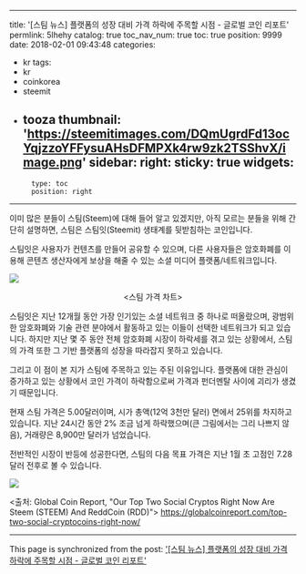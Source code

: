 
---
title: '[스팀 뉴스]  플랫폼의 성장 대비 가격 하락에 주목할 시점 - 글로벌 코인 리포트'
permlink: 5lhehy
catalog: true
toc_nav_num: true
toc: true
position: 9999
date: 2018-02-01 09:43:48
categories:
- kr
tags:
- kr
- coinkorea
- steemit
- tooza
thumbnail: 'https://steemitimages.com/DQmUgrdFd13ocYqjzzoYFFysuAHsDFMPXk4rw9zk2TSShvX/image.png'
sidebar:
    right:
        sticky: true
widgets:
    -
        type: toc
        position: right
---


이미 많은 분들이 스팀(Steem)에 대해 들어 알고 있겠지만, 아직 모르는 분들을 위해 간단히 설명하면, 스팀은 스팀잇(Steemit) 생태계를 뒷받침하는 코인입니다. 

스팀잇은 사용자가 컨텐츠를 만들어 공유할 수 있으며, 다른 사용자들은 암호화폐를 이용해 콘텐츠 생산자에게 보상을 해줄 수 있는 소셜 미디어 플랫폼/네트워크입니다.

![](https://steemitimages.com/DQmUgrdFd13ocYqjzzoYFFysuAHsDFMPXk4rw9zk2TSShvX/image.png)
<center>
<스팀 가격 차트>
</center>

스팀잇은 지난 12개월 동안 가장 인기있는 소셜 네트워크 중 하나로 떠올랐으며, 광범위한 암호화폐와 기술 관련 분야에서 활동하고 있는 이들이 선택한 네트워크가 되고 있습니다.  하지만 지난 몇 주 동안 전체 암호화폐 시장이 하락세를 겪고 있는 상황에서, 스팀의 가격 또한 그 기반 플랫폼의 성장을 따라잡지 못하고 있습니다.

그리고 이 점이 본 지가 스팀에 주목하고 있는 주된 이유입니다.  플랫폼에 대한 관심이 증가하고 있는 상황에서 코인 가격이 하락함으로써 가격과 펀더멘탈 사이에 괴리가 생겼기 때문입니다. 

현재 스팀 가격은 5.00달러이며, 시가 총액(12억 3천만 달러) 면에서 25위를 차지하고 있습니다.  지난 24시간 동안 2% 조금 넘게 하락했으며(큰 그림에서는 그리 나쁘지 않음), 거래량은 8,900만 달러가 넘었습니다. 

전반적인 시장이 반등에 성공한다면, 스팀의 다음 목표 가격은 지난 1월 초 고점인 7.28달러 전후로 볼 수 있습니다.

![](https://steemitimages.com/DQmZVoXwJMPRJGcboheobNp87KNZe1Bzk7dkwTxK1LbzJGy/image.png)

<출처: Global Coin Report, "Our Top Two Social Cryptos Right Now Are Steem (STEEM) And ReddCoin (RDD)">
https://globalcoinreport.com/top-two-social-cryptocoins-right-now/

- - -

This page is synchronized from the post: ['[스팀 뉴스]  플랫폼의 성장 대비 가격 하락에 주목할 시점 - 글로벌 코인 리포트'](https://steemit.com/@pius.pius/5lhehy)
